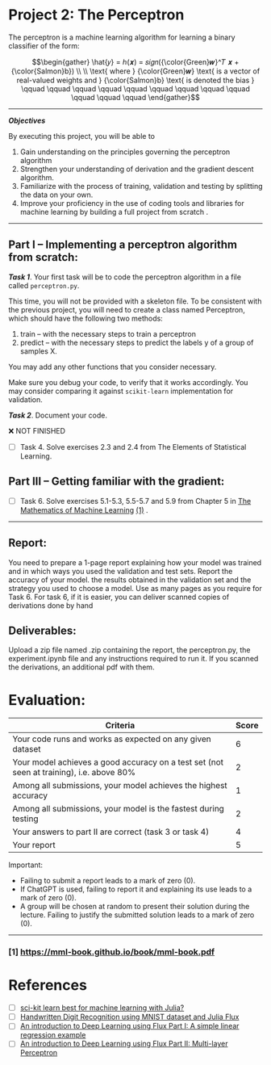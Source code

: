 # Project 2: The Perceptron

The perceptron is a machine learning algorithm for learning a binary classifier of the form:

```math
\begin{gather}
\hat{𝑦} = ℎ(𝒙) = 𝑠𝑖𝑔𝑛({\color{Green}𝒘}^𝑇 𝒙 + {\color{Salmon}b})
\\
\\
\text{ where } {\color{Green}𝒘} \text{ is a vector of real-valued weights and } {\color{Salmon}b} \text{ is denoted the bias } \qquad \qquad \qquad \qquad \qquad \qquad \qquad \qquad \qquad \qquad \qquad \qquad
\end{gather}
```

---
***Objectives***

By executing this project, you will be able to

1. Gain understanding on the principles governing the perceptron algorithm
1. Strengthen your understanding of derivation and the gradient descent algorithm.
1. Familiarize with the process of training, validation and testing by splitting the data on your own.
1. Improve your proficiency in the use of coding tools and libraries for machine learning by building a full project from scratch .
---

## Part I – Implementing a perceptron algorithm from scratch:

***Task 1***. Your first task will be to code the perceptron algorithm in a file called `perceptron.py`.

This time, you will not be provided with a skeleton file. To be consistent with the previous project,
you will need to create a class named Perceptron, which should have the following two methods:
1. train – with the necessary steps to train a perceptron
2. predict – with the necessary steps to predict the labels y of a group of samples X.

You may add any other functions that you consider necessary.

Make sure you debug your code, to verify that it works accordingly. You may consider comparing it against `scikit-learn` implementation for validation.

***Task 2***. Document your code.

&#x274C; NOT FINISHED

- [ ] Task 4. Solve exercises 2.3 and 2.4 from The Elements of Statistical Learning.

## Part III – Getting familiar with the gradient:

- [ ] Task 6. Solve exercises 5.1-5.3, 5.5-5.7 and 5.9 from Chapter 5 in [The Mathematics of Machine Learning](https://mml-book.github.io/book/mml-book.pdf) [(1)](#1-httpsmml-bookgithubiobookmml-bookpdf)
.

---

## Report:

You need to prepare a 1-page report explaining how your model was trained and in which ways you used
the validation and test sets. Report the accuracy of your model. the results obtained in the validation set
and the strategy you used to choose a model. Use as many pages as you require for Task 6. For task 6, if
it is easier, you can deliver scanned copies of derivations done by hand


## Deliverables:

Upload a zip file named <group-name>.zip containing the report, the perceptron.py, the experiment.ipynb
file and any instructions required to run it. If you scanned the derivations, an additional pdf with them.

# Evaluation:

| Criteria | Score |
|-|-|
| Your code runs and works as expected on any given dataset | 6 |
| Your model achieves a good accuracy on a test set (not seen at training), i.e. above 80% | 2 |
| Among all submissions, your model achieves the highest accuracy | 1 | 
| Among all submissions, your model is the fastest during testing | 2 |
| Your answers to part II are correct (task 3 or task 4) | 4 |
| Your report | 5 |


Important:
- Failing to submit a report leads to a mark of zero (0).
- If ChatGPT is used, failing to report it and explaining its use leads to a mark of zero (0).
- A group will be chosen at random to present their solution during the lecture. Failing to justify the submitted solution leads to a mark of zero (0).

---
### [1] https://mml-book.github.io/book/mml-book.pdf

# References
 - [ ] [sci-kit learn best for machine learning with Julia?](https://www.reddit.com/r/Julia/comments/u83fzz/scikit_learn_best_for_machine_learning_with_julia/)
 - [ ] [Handwritten Digit Recognition using MNIST dataset and Julia Flux](https://github.com/crhota/Handwritten-Digit-Recognition-using-MNIST-dataset-and-Julia-Flux/blob/master/src/Handwriting%20Recognition.ipynb)
 - [ ] [An introduction to Deep Learning using Flux Part I: A simple linear regression example](https://medium.com/p/5c44be0c5661)
 - [ ] [An introduction to Deep Learning using Flux Part II: Multi-layer Perceptron](https://medium.com/@sophb/an-introduction-to-deep-learning-using-flux-part-ii-multi-layer-perceptron-32526b323474)
